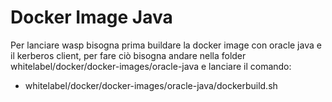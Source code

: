 # Docker Image Java

Per lanciare wasp bisogna prima buildare la docker image con oracle java e il kerberos client, per fare ciò
bisogna andare nella folder whitelabel/docker/docker-images/oracle-java e lanciare il comando:
- whitelabel/docker/docker-images/oracle-java/dockerbuild.sh 